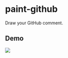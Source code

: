 # paint-github

Draw your GitHub comment.

## Demo

![](https://cl.ly/bf0a6f54e942/Screen%252520Recording%2525202019-11-11%252520at%25252010.19%252520PM.gif)
